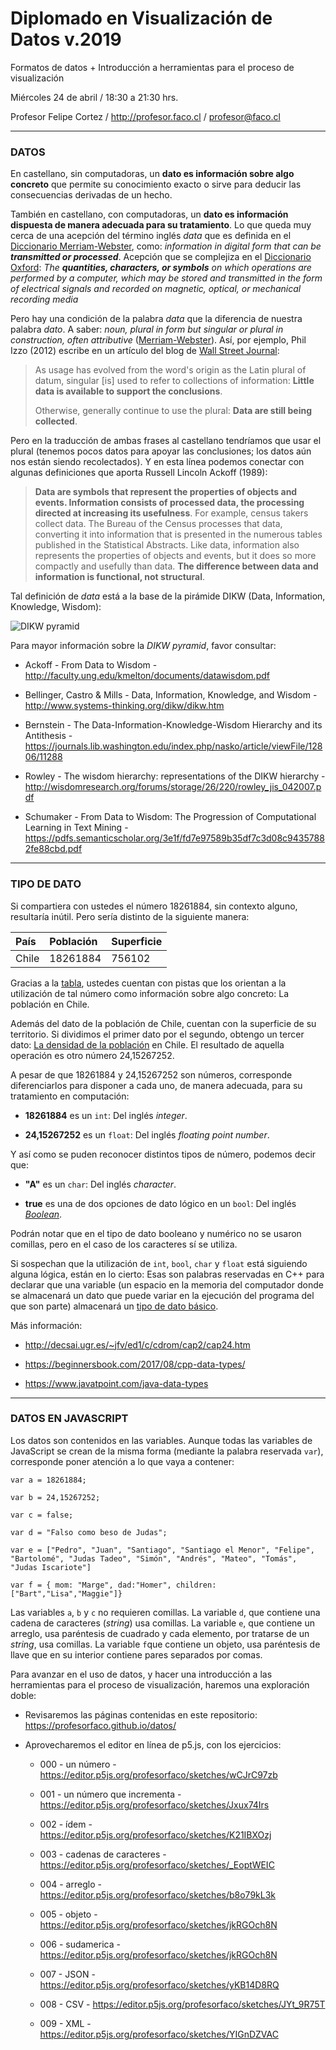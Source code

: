 # Diplomado en Visualización de Datos v.2019

Formatos de datos + Introducción a herramientas para el proceso de visualización

Miércoles 24 de abril / 18:30 a 21:30 hrs.

Profesor Felipe Cortez / http://profesor.faco.cl / profesor@faco.cl

- - - - - - - - - - 

### DATOS

En castellano, sin computadoras, un **dato es información sobre algo concreto** que permite su conocimiento exacto o sirve para deducir las consecuencias derivadas de un hecho.

También en castellano, con computadoras, un **dato es información dispuesta de manera adecuada para su tratamiento**. Lo que queda muy cerca de una acepción del término inglés *data* que es definida en el [Diccionario Merriam-Webster](https://www.merriam-webster.com/dictionary/data), como: *information in digital form that can be **transmitted or processed***. Acepción que se complejiza en el [Diccionario Oxford](https://en.oxforddictionaries.com/definition/data): *The **quantities, characters, or symbols** on which operations are performed by a computer, which may be stored and transmitted in the form of electrical signals and recorded on magnetic, optical, or mechanical recording media*

Pero hay una condición de la palabra *data* que la diferencia de nuestra palabra *dato*. A saber: *noun, plural in form but singular or plural in construction, often attributive* ([Merriam-Webster](https://www.merriam-webster.com/dictionary/data)). Así, por ejemplo, Phil Izzo (2012) escribe en un artículo del blog de [Wall Street Journal](https://blogs.wsj.com/economics/2012/07/05/is-data-is-or-is-data-aint-a-plural/):

> As usage has evolved from the word's origin as the Latin plural of datum, singular [is] used to refer to collections of information: **Little data is available to support the conclusions**.
> 
> Otherwise, generally continue to use the plural: **Data are still being collected**.

Pero en la traducción de ambas frases al castellano tendríamos que usar el plural (tenemos pocos datos para apoyar las conclusiones; los datos aún nos están siendo recolectados). Y en esta línea podemos conectar con algunas definiciones que aporta Russell Lincoln Ackoff (1989):

> **Data are symbols that represent the properties of objects and events. Information consists of processed data, the processing directed at increasing its usefulness**. For example, census takers collect data. The Bureau of the Census processes that data, converting it into information that is presented in the numerous tables published in the Statistical Abstracts. Like data, information also represents the properties of objects and events, but it does so more compactly and usefully than data. **The difference between data and information is functional, not structural**.

Tal definición de *data* está a la base de la pirámide DIKW (Data, Information, Knowledge, Wisdom):

![DIKW pyramid](https://eight2late.files.wordpress.com/2011/03/dikw.jpg)

Para mayor información sobre la *DIKW pyramid*, favor consultar:

- Ackoff - From Data to Wisdom - http://faculty.ung.edu/kmelton/documents/datawisdom.pdf

- Bellinger, Castro & Mills - Data, Information, Knowledge, and Wisdom - http://www.systems-thinking.org/dikw/dikw.htm

- Bernstein - The Data-Information-Knowledge-Wisdom Hierarchy and its Antithesis - https://journals.lib.washington.edu/index.php/nasko/article/viewFile/12806/11288

- Rowley - The wisdom hierarchy: representations of the DIKW hierarchy - http://wisdomresearch.org/forums/storage/26/220/rowley_jis_042007.pdf

- Schumaker - From Data to Wisdom: The Progression of Computational Learning in Text Mining - https://pdfs.semanticscholar.org/3e1f/fd7e97589b35df7c3d08c94357882fe88cbd.pdf

- - - - - - - - - - - - - - - - 

### TIPO DE DATO

Si compartiera con ustedes el número 18261884, sin contexto alguno, resultaría inútil. Pero sería distinto de la siguiente manera: 

| País      |  Población       | Superficie     |
|:----------|:-----------------|:---------------|
| Chile     | 18261884         | 756102         |

Gracias a la [tabla](http://www.visual-literacy.org/periodic_table/periodic_table.html), ustedes cuentan con pistas que los orientan a la utilización de tal número como información sobre algo concreto: La población en Chile. 

Además del dato de la población de Chile, cuentan con la superficie de su territorio. Si dividimos el primer dato por el segundo, obtengo un tercer dato: [La densidad de la población](https://es.wikipedia.org/wiki/Densidad_de_población) en Chile. El resultado de aquella operación es otro número 24,15267252.

A pesar de que 18261884 y 24,15267252 son números, corresponde diferenciarlos para disponer a cada uno, de manera adecuada, para su tratamiento en computación: 

- **18261884** es un `int`: Del inglés *integer*.  

- **24,15267252** es un `float`: Del inglés *floating point number*.

Y así como se puden reconocer distintos tipos de número, podemos decir que:

- **"A"** es un `char`: Del inglés *character*.

- **true** es una de dos opciones de dato lógico en un `bool`: Del inglés [*Boolean*](https://es.wikipedia.org/wiki/Tipo_de_dato_l%C3%B3gico). 

Podrán notar que en el tipo de dato booleano y numérico no se usaron comillas, pero en el caso de los caracteres sí se utiliza. 

Si sospechan que la utilización de `int`, `bool`, `char` y `float` está siguiendo alguna lógica, están en lo cierto: Esas son palabras reservadas en C++ para declarar que una variable (un espacio en la memoria del computador donde se almacenará un dato que puede variar en la ejecución del programa del que son parte) almacenará un [tipo de dato básico](https://www.javatpoint.com/cpp-data-types). 

Más información:

- http://decsai.ugr.es/~jfv/ed1/c/cdrom/cap2/cap24.htm

- https://beginnersbook.com/2017/08/cpp-data-types/

- https://www.javatpoint.com/java-data-types


- - - - - - - - - - - - - - - - -

### DATOS EN JAVASCRIPT

Los datos son contenidos en las variables. Aunque todas las variables de JavaScript se crean de la misma forma (mediante la palabra reservada `var`), corresponde poner atención a lo que vaya a contener:

```
var a = 18261884;

var b = 24,15267252;

var c = false;

var d = "Falso como beso de Judas";

var e = ["Pedro", "Juan", "Santiago", "Santiago el Menor", "Felipe", "Bartolomé", "Judas Tadeo", "Simón", "Andrés", "Mateo", "Tomás", "Judas Iscariote"]

var f = { mom: "Marge", dad:"Homer", children:["Bart","Lisa","Maggie"]}
```

Las variables `a`, `b` y `c` no requieren comillas. La variable `d`, que contiene una cadena de caracteres (*string*) usa comillas. La variable `e`, que contiene un arreglo, usa paréntesis de cuadrado y cada elemento, por tratarse de un *string*, usa comillas. La variable `f`que contiene un objeto, usa paréntesis de llave que en su interior contiene pares separados por comas.

Para avanzar en el uso de datos, y hacer una introducción a las herramientas para el proceso de visualización, haremos una exploración doble:

- Revisaremos las páginas contenidas en este repositorio: https://profesorfaco.github.io/datos/

- Aprovecharemos el editor en línea de p5.js, con los ejercicios:

  - 000 - un número - https://editor.p5js.org/profesorfaco/sketches/wCJrC97zb

  - 001 - un número que incrementa - https://editor.p5js.org/profesorfaco/sketches/Jxux74Irs

  - 002 - ídem - https://editor.p5js.org/profesorfaco/sketches/K21IBXOzj

  - 003 - cadenas de caracteres - https://editor.p5js.org/profesorfaco/sketches/_EoptWEIC

  - 004 - arreglo - https://editor.p5js.org/profesorfaco/sketches/b8o79kL3k

  - 005 - objeto - https://editor.p5js.org/profesorfaco/sketches/jkRGOch8N

  - 006 - sudamerica - https://editor.p5js.org/profesorfaco/sketches/jkRGOch8N

  - 007 - JSON - https://editor.p5js.org/profesorfaco/sketches/yKB14D8RQ

  - 008 - CSV - https://editor.p5js.org/profesorfaco/sketches/JYt_9R75T

  - 009 - XML - https://editor.p5js.org/profesorfaco/sketches/YIGnDZVAC


